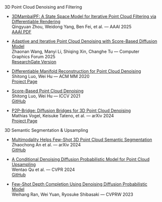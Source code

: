 3D Point Cloud Denoising and Filtering

- [3DMambaIPF: A State Space Model for Iterative Point Cloud Filtering via Differentiable Rendering](https://arxiv.org/abs/2404.05522)  
  Qingyuan Zhou, Weidong Yang, Ben Fei, et al. — AAAI 2025  
  [AAAI PDF](https://ojs.aaai.org/index.php/AAAI/article/download/33178/35333)

- [Adaptive and Iterative Point Cloud Denoising with Score-Based Diffusion Model](https://onlinelibrary.wiley.com/doi/10.1111/cgf.70149)  
  Zhaonan Wang, Manyi Li, Shiqing Xin, Changhe Tu — Computer Graphics Forum 2025  
  [ResearchGate Version](https://www.researchgate.net/publication/391002739_Adaptive_and_Iterative_Point_Cloud_Denoising_with_Score-Based_Diffusion_Model)

- [Differentiable Manifold Reconstruction for Point Cloud Denoising](https://arxiv.org/abs/2007.13551)  
  Shitong Luo, Wei Hu — ACM MM 2020  
  [Project Page](https://luost.me/DMRDenoise/)

- [Score-Based Point Cloud Denoising](https://arxiv.org/abs/2107.10981)  
  Shitong Luo, Wei Hu — ICCV 2021  
  [GitHub](https://github.com/luost26/score-denoise)

- [P2P-Bridge: Diffusion Bridges for 3D Point Cloud Denoising](https://arxiv.org/abs/2408.16325)  
  Mathias Vogel, Keisuke Tateno, et al. — arXiv 2024  
  [Project Page](https://p2p-bridge.github.io)

3D Semantic Segmentation & Upsampling

- [Multimodality Helps Few-Shot 3D Point Cloud Semantic Segmentation](https://arxiv.org/abs/2410.22489)  
  Zhaochong An et al. — arXiv 2024  
  [GitHub](https://github.com/ZhaochongAn/Multimodality-3D-Few-Shot)

- [A Conditional Denoising Diffusion Probabilistic Model for Point Cloud Upsampling](https://arxiv.org/abs/2312.02719)  
  Wentao Qu et al. — CVPR 2024  
  [GitHub](https://github.com/QWTforGithub/PUDM)

- [Few-Shot Depth Completion Using Denoising Diffusion Probabilistic Model](https://openaccess.thecvf.com/content/CVPR2023W/PCV/html/Ran_Few-Shot_Depth_Completion_Using_Denoising_Diffusion_Probabilistic_Model_CVPRW_2023_paper.html)  
  Weihang Ran, Wei Yuan, Ryosuke Shibasaki — CVPRW 2023
